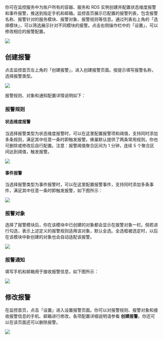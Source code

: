 你可在监控服务中为账户所有的容器、服务和 RDS 实例创建并配置状态维度报警和事件报警，推送到指定手机和邮箱。监控首页展示已配置的报警列表，包含报警名称、报警针对的服务模块、报警对象、报警规则等信息。通过列表右上角的「选择模块」，可以筛选展示针对不同模块的报警。点击右侧操作栏中的「设置」，可以修改相应的报警配置。 

![](./image/列表.png)

## 创建报警

点击监控首页左上角的「创建报警」，进入创建报警页面。按提示填写报警名称，选择报警类型。 

![](./image/报警-创建.png)

报警规则、对象和通知配置详情说明如下：

### 报警规则

#### 状态维度报警

当选择报警类型为状态维度报警时，可以在这里配置报警项和阈值，支持同时添加多条规则，满足其中任意一条时即触发报警。蜂巢默认提供了两条常用规则，你也可删除或修改后自行配置。注意：报警阈值聚合区间为 1 分钟，连续 5 个聚合区间达到阈值，触发报警。

![](./image/报警-规则-状态.png)

#### 事件报警

当选择报警类型为事件报警时，可以在这里配置报警事件，支持同时添加多条事件，满足其中任意一条时即触发报警，如下图所示：

![](./image/报警-规则-事件.png)

### 报警对象
选择了报警模块后，你在该模块中已创建的对象都会显示在报警对象一栏。倘若进行勾选，表示上述定义的报警规则适用该对象，默认全选。全选框被选定时，以后在该模块中新创建的对象也会自动适配该报警。 

![](./image/对象.png)

### 报警通知
填写手机和邮箱用于接收报警信息，如下图所示： 

![](./image/通知.png)

## 修改报警

在监控首页，点击「设置」进入设置报警页面。你可以对报警规则、报警对象和接收报警信息的手机、邮箱进行修改，各项配置详细说明请参看 **创建报警**。你还可以在该页面还可以删除报警。 

![](./image/设置.png)

